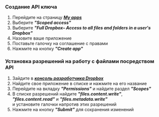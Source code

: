 ### Создание API ключа
1) Перейдите на страницу ___[My apps](https://www.dropbox.com/developers/apps?_tk=pilot_lp&_ad=topbar4&_camp=myapps)___
2) Выберите ___"Scoped access"___
3) Выберите ___"Full Dropbox– Access to all files and folders in a user's Dropbox"___
4) Назовите ваше приложение
5) Поставьте галочку на соглашение с правами
6) Нажмите на кнопку ___"Create app"___

### Установка разрешений на работу с файлами посредством API
1) Зайдите в ___[консоль разработчика Dropbox](https://www.dropbox.com/developers/apps)___
2) Найдите свое приложение в списке и нажмите на его название
3) Перейдите на вкладку ___"Permissions"___ и найдите раздел ___"Scopes"___
4) В списке разрешений найдите ___"files.content.write"___, ___"files.content.read"___ и ___"files.metadata.write"___
<br> и установите галочки напротив этих разрешений
5) Нажмите на кнопку ___"Submit"___ для сохранения изменений
